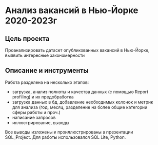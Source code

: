 # Анализ вакансий в Нью-Йорке 2020-2023г

## Цель проекта

Проанализировать датасет опубликованных вакансий в Нью-Йорке, выявить интересные закономерности 

## Описание и инструменты

Работа разделена на несколько этапов: 
- загрузка, анализ полноты и качества данных (с помощью Report profiling) и их предобработка
- загрузка данных в бд, добавление необходимых колонок и метрик для анализа (год, месяц, разделение на более общие категории сферы работы и проч.)
- написание запросов
- иллюстрирование, выводы
  
Все выводы изложены и проиллюстрированы в презентации SQL_Project. 
Для работы использовался SQL Lite, Python. 
